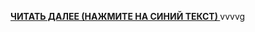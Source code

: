 **<a href="http://newsproinfo.ru/r/e6YFEVGe/s" target="_blank"> ЧИТАТЬ ДАЛЕЕ (НАЖМИТЕ НА СИНИЙ ТЕКСТ) </a>**
vvvvg

